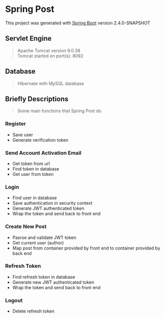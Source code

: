 # Spring Post
This project was generated with [Spring Boot](https://spring.io/projects/spring-boot) version 2.4.0-SNAPSHOT

## Servlet Engine
> Apache Tomcat version 9.0.38 <br />
> Tomcat started on port(s): 8092

## Database
> Hibernate with MySQL database

## Briefly Descriptions
> Some main functions that Spring Post do

### Register
* Save user <br /> 												 
* Generate verification token <br />
### Send Account Activation Email
* Get token from url <br />
* Find token in database <br />
* Get user from token <br />
### Login
* Find user in database <br />
* Save authentication in security context <br />
* Generate JWT authenticated token <br />
* Wrap the token and send back to front end <br />
### Create New Post
* Pasrse and validate JWT token <br />
* Get current user (author) <br />
* Map post from container provided by front end
	to container provided by back end <br />
### Refresh Token
* Find refresh token in database <br />
* Generate new JWT authenticated token <br />
* Wrap the token and send back to front end <br />
### Logout
* Delete refresh token <br />
